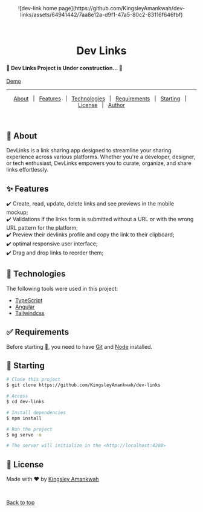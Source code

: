 <div align="center" id="top"> 
![dev-link home page](https://github.com/KingsleyAmankwah/dev-links/assets/64941442/7aa8e12a-d9f1-47a5-80c2-83116f646fbf)

&#xa0;

</div>

<h1 align="center">Dev Links</h1>

 <h4 >
	🚧  Dev Links Project is Under construction...  🚧
</h4>

<a href="https://devlinks.netlify.app">Demo</a>

<hr>

<p align="center">
  <a href="#dart-about">About</a> &#xa0; | &#xa0; 
  <a href="#sparkles-features">Features</a> &#xa0; | &#xa0;
  <a href="#rocket-technologies">Technologies</a> &#xa0; | &#xa0;
  <a href="#white_check_mark-requirements">Requirements</a> &#xa0; | &#xa0;
  <a href="#checkered_flag-starting">Starting</a> &#xa0; | &#xa0;
  <a href="#memo-license">License</a> &#xa0; | &#xa0;
  <a href="https://github.com/{{YOUR_GITHUB_USERNAME}}" target="_blank">Author</a>
</p>

<br>

## :dart: About

DevLinks is a link sharing app designed to streamline your sharing experience across various platforms. Whether you're a developer, designer, or tech enthusiast, DevLinks empowers you to curate, organize, and share links effortlessly.

## :sparkles: Features

:heavy_check_mark: Create, read, update, delete links and see previews in the mobile mockup;\
:heavy_check_mark: Validations if the links form is submitted without a URL or with the wrong URL pattern for the platform;\
:heavy_check_mark: Preview their devlinks profile and copy the link to their clipboard;\
:heavy_check_mark: optimal responsive user interface;\
:heavy_check_mark: Drag and drop links to reorder them;

## :rocket: Technologies

The following tools were used in this project:

- [TypeScript](https://www.typescriptlang.org/)
- [Angular](https://angular.dev/)
- [Tailwindcss](https://tailwindcss.com/docs/installation)

## :white_check_mark: Requirements

Before starting :checkered_flag:, you need to have [Git](https://git-scm.com) and [Node](https://nodejs.org/en/) installed.

## :checkered_flag: Starting

```bash
# Clone this project
$ git clone https://github.com/KingsleyAmankwah/dev-links

# Access
$ cd dev-links

# Install dependencies
$ npm install

# Run the project
$ ng serve -o

# The server will initialize in the <http://localhost:4200>
```

## :memo: License

Made with :heart: by <a href="https://github.com/KingsleyAmanwkah" target="_blank">Kingsley Amankwah</a>

&#xa0;

<a href="#top">Back to top</a>
